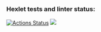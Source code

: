 ### Hexlet tests and linter status:
[![Actions Status](https://github.com/Aintdead86/frontend-project-lvl1/workflows/hexlet-check/badge.svg)](https://github.com/Aintdead86/frontend-project-lvl1/actions)
<a href="https://codeclimate.com/github/codeclimate/codeclimate/maintainability"><img src="https://api.codeclimate.com/v1/badges/a99a88d28ad37a79dbf6/maintainability" /></a>